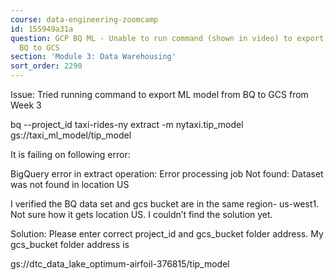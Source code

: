 ```yaml
---
course: data-engineering-zoomcamp
id: 155949a31a
question: GCP BQ ML - Unable to run command (shown in video) to export ML model from
  BQ to GCS
section: 'Module 3: Data Warehousing'
sort_order: 2290
---
```


Issue: Tried running command to export ML model from BQ to GCS from Week 3

bq --project_id taxi-rides-ny extract -m nytaxi.tip_model gs://taxi_ml_model/tip_model

It is failing on following error:

BigQuery error in extract operation: Error processing job Not found: Dataset was not found in location US

I verified the BQ data set and gcs bucket are in the same region- us-west1. Not sure how it gets location US. I couldn’t find the solution yet.

Solution:  Please enter correct project_id and gcs_bucket folder address. My gcs_bucket folder address is

gs://dtc_data_lake_optimum-airfoil-376815/tip_model

